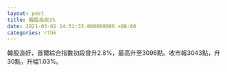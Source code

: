 ```yaml
---
layout: post
title: 韓股高收1%
date: 2021-03-02 14:51:33.000000000 +08:00
categories: rthk
---
```


韓股造好，首爾綜合指數初段曾升2.8%，最高升至3096點。收市報3043點，升30點，升幅1.03%。
